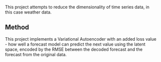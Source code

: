 This project attempts to reduce the dimensionality of time series data, in this case weather data.

## Method
This project implements a Variational Autoencoder with an added loss value - how well a forecast model can predict the next value using the latent space, encoded by the RMSE between the decoded forecast and the forecast from the original data.